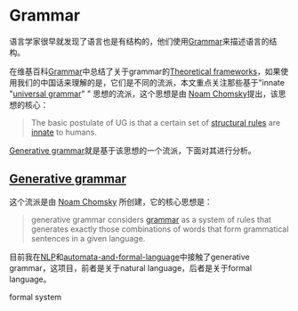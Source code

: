 # Grammar

语言学家很早就发现了语言也是有结构的，他们使用[Grammar](https://en.wikipedia.org/wiki/Grammar)来描述语言的结构。

在维基百科[Grammar](https://en.wikipedia.org/wiki/Grammar)中总结了关于grammar的[Theoretical frameworks](https://en.wikipedia.org/wiki/Grammar)，如果使用我们的中国话来理解的是，它们是不同的流派，本文重点关注那些基于"innate "[universal grammar](https://en.wikipedia.org/wiki/Universal_grammar)" " 思想的流派，这个思想是由 [Noam Chomsky](https://en.wikipedia.org/wiki/Noam_Chomsky)提出，该思想的核心：

> The basic postulate of UG is that a certain set of [structural rules](https://en.wikipedia.org/wiki/Grammar) are [innate](https://en.wikipedia.org/wiki/A_priori_and_a_posteriori) to humans.

[Generative grammar](https://en.wikipedia.org/wiki/Generative_grammar)就是基于该思想的一个流派，下面对其进行分析。



## [Generative grammar](https://en.wikipedia.org/wiki/Generative_grammar)

这个流派是由 [Noam Chomsky](https://en.wikipedia.org/wiki/Noam_Chomsky) 所创建，它的核心思想是：

> generative grammar considers [grammar](https://en.wikipedia.org/wiki/Grammar) as a system of rules that generates exactly those combinations of words that form grammatical sentences in a given language.



目前我在[NLP](https://dengking.github.io/machine-learning/Application/NLP/NLP/)和[automata-and-formal-language](https://dengking.github.io/automata-and-formal-language)中接触了generative grammar，这项目，前者是关于natural language，后者是关于formal language。

formal system 